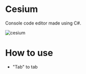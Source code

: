 # Cesium
Console code editor made using C#.

![cesium](https://github.com/srabbs/Cesium/assets/106508876/72e86c21-e31c-4d61-8f8c-48f469847297)

# How to use
- "Tab" to tab
